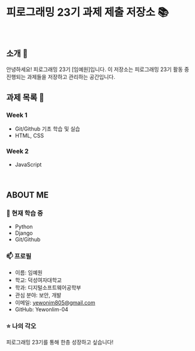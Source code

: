# 피로그래밍 23기 과제 제출 저장소 📚
<br>

## 소개 🚀
안녕하세요! 피로그래밍 23기 [임예원]입니다.
이 저장소는 피로그래밍 23기 활동 중 진행되는 과제들을 저장하고 관리하는 공간입니다.
<br>

## 과제 목록 📕
### Week 1
- Git/Github 기초 학습 및 실습
- HTML, CSS

### Week 2
- JavaScript
<br>

## ABOUT ME
### 🌱 현재 학습 중
- Python
- Django
- Git/Github

### 📫 프로필
- 이름: 임예원
- 학교: 덕성여자대학교
- 학과: 디지털소프트웨어공학부
- 관심 분야: 보안, 개발
- 이메일: yewonim805@gmail.com
- GitHub: Yewonlim-04

### ⭐ 나의 각오
피로그래밍 23기를 통해 한층 성장하고 싶습니다!
